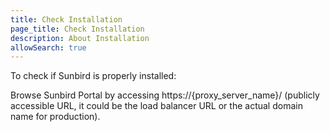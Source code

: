 ```yaml
---
title: Check Installation
page_title: Check Installation
description: About Installation
allowSearch: true
---
```


To check if Sunbird is properly installed:

Browse Sunbird Portal  by accessing https://{proxy_server_name}/ (publicly accessible URL, it could be the load balancer URL or the actual domain name for production).
